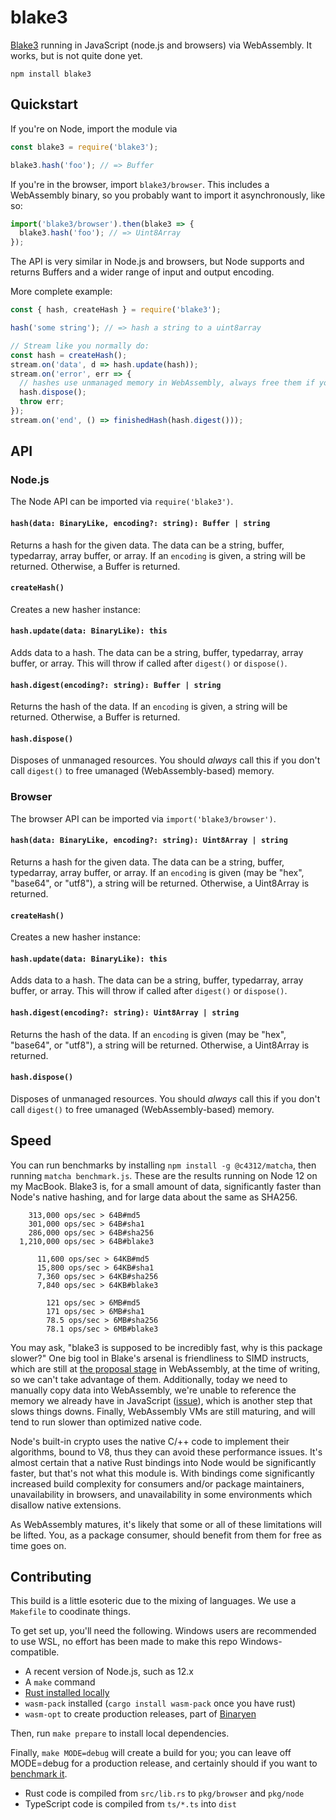 # blake3

[Blake3](https://github.com/BLAKE3-team/BLAKE3) running in JavaScript (node.js and browsers) via WebAssembly. It works, but is not quite done yet.

```
npm install blake3
```

## Quickstart

If you're on Node, import the module via

```js
const blake3 = require('blake3');

blake3.hash('foo'); // => Buffer
```

If you're in the browser, import `blake3/browser`. This includes a WebAssembly binary, so you probably want to import it asynchronously, like so:

```js
import('blake3/browser').then(blake3 => {
  blake3.hash('foo'); // => Uint8Array
});
```

The API is very similar in Node.js and browsers, but Node supports and returns Buffers and a wider range of input and output encoding.

More complete example:

```js
const { hash, createHash } = require('blake3');

hash('some string'); // => hash a string to a uint8array

// Stream like you normally do:
const hash = createHash();
stream.on('data', d => hash.update(hash));
stream.on('error', err => {
  // hashes use unmanaged memory in WebAssembly, always free them if you don't digest()!
  hash.dispose();
  throw err;
});
stream.on('end', () => finishedHash(hash.digest()));
```

## API

### Node.js

The Node API can be imported via `require('blake3')`.

#### `hash(data: BinaryLike, encoding?: string): Buffer | string`

Returns a hash for the given data. The data can be a string, buffer, typedarray, array buffer, or array. If an `encoding` is given, a string will be returned. Otherwise, a Buffer is returned.

#### `createHash()`

Creates a new hasher instance:

#### `hash.update(data: BinaryLike): this`

Adds data to a hash. The data can be a string, buffer, typedarray, array buffer, or array. This will throw if called after `digest()` or `dispose()`.

#### `hash.digest(encoding?: string): Buffer | string`

Returns the hash of the data. If an `encoding` is given, a string will be returned. Otherwise, a Buffer is returned.

#### `hash.dispose()`

Disposes of unmanaged resources. You should _always_ call this if you don't call `digest()` to free umanaged (WebAssembly-based) memory.

### Browser

The browser API can be imported via `import('blake3/browser')`.

#### `hash(data: BinaryLike, encoding?: string): Uint8Array | string`

Returns a hash for the given data. The data can be a string, buffer, typedarray, array buffer, or array. If an `encoding` is given (may be "hex", "base64", or "utf8"), a string will be returned. Otherwise, a Uint8Array is returned.

#### `createHash()`

Creates a new hasher instance:

#### `hash.update(data: BinaryLike): this`

Adds data to a hash. The data can be a string, buffer, typedarray, array buffer, or array. This will throw if called after `digest()` or `dispose()`.

#### `hash.digest(encoding?: string): Uint8Array | string`

Returns the hash of the data. If an `encoding` is given (may be "hex", "base64", or "utf8"), a string will be returned. Otherwise, a Uint8Array is returned.

#### `hash.dispose()`

Disposes of unmanaged resources. You should _always_ call this if you don't call `digest()` to free umanaged (WebAssembly-based) memory.

## Speed

You can run benchmarks by installing `npm install -g @c4312/matcha`, then running `matcha benchmark.js`. These are the results running on Node 12 on my MacBook. Blake3 is, for a small amount of data, significantly faster than Node's native hashing, and for large data about the same as SHA256.

```
    313,000 ops/sec > 64B#md5
    301,000 ops/sec > 64B#sha1
    286,000 ops/sec > 64B#sha256
  1,210,000 ops/sec > 64B#blake3

      11,600 ops/sec > 64KB#md5
      15,800 ops/sec > 64KB#sha1
      7,360 ops/sec > 64KB#sha256
      7,840 ops/sec > 64KB#blake3

        121 ops/sec > 6MB#md5
        171 ops/sec > 6MB#sha1
        78.5 ops/sec > 6MB#sha256
        78.1 ops/sec > 6MB#blake3
```

You may ask, "blake3 is supposed to be incredibly fast, why is this package slower?" One big tool in Blake's arsenal is friendliness to SIMD instructs, which are still at [the proposal stage](https://github.com/WebAssembly/simd) in WebAssembly, at the time of writing, so we can't take advantage of them. Additionally, today we need to manually copy data into WebAssembly, we're unable to reference the memory we already have in JavaScript ([issue](https://github.com/WebAssembly/design/issues/1162)), which is another step that slows things downs. Finally, WebAssembly VMs are still maturing, and will tend to run slower than optimized native code.

Node's built-in crypto uses the native C/++ code to implement their algorithms, bound to V8, thus they can avoid these performance issues. It's almost certain that a native Rust bindings into Node would be significantly faster, but that's not what this module is. With bindings come significantly increased build complexity for consumers and/or package maintainers, unavailability in browsers, and unavailability in some environments which disallow native extensions.

As WebAssembly matures, it's likely that some or all of these limitations will be lifted. You, as a package consumer, should benefit from them for free as time goes on.

## Contributing

This build is a little esoteric due to the mixing of languages. We use a `Makefile` to coodinate things.

To get set up, you'll need the following. Windows users are recommended to use WSL, no effort has been made to make this repo Windows-compatible.

- A recent version of Node.js, such as 12.x
- A `make` command
- [Rust installed locally](https://rustup.rs/)
- `wasm-pack` installed (`cargo install wasm-pack` once you have rust)
- `wasm-opt` to create production releases, part of [Binaryen](https://github.com/WebAssembly/binaryen)

Then, run `make prepare` to install local dependencies.

Finally, `make MODE=debug` will create a build for you; you can leave off MODE=debug for a production release, and certainly should if you want to [benchmark it](#speed).

- Rust code is compiled from `src/lib.rs` to `pkg/browser` and `pkg/node`
- TypeScript code is compiled from `ts/*.ts` into `dist`
